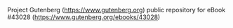Project Gutenberg (https://www.gutenberg.org) public repository for eBook #43028 (https://www.gutenberg.org/ebooks/43028)
